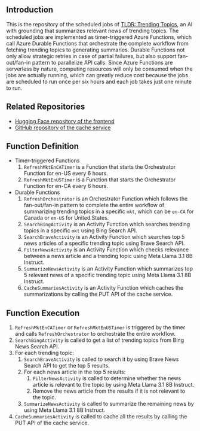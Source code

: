 ## Introduction

This is the repository of the scheduled jobs of [TLDR: Trending Topics](https://huggingface.co/spaces/jacky5124/TLDR-TrendingTopics), 
an AI with grounding that summarizes relevant news of trending topics. The scheduled jobs are implemented as 
timer-triggered Azure Functions, which call Azure Durable Functions that orchestrate the complete workflow from 
fetching trending topics to generating summaries. Durable Functions not only allow strategic retries in case 
of partial failures, but also support fan-out/fan-in pattern to parallelize API calls. Since Azure Functions are 
serverless by nature, computing resources will only be consumed when the jobs are actually running, which can greatly 
reduce cost because the jobs are scheduled to run once per six hours and each job takes just one minute to run.

## Related Repositories

- [Hugging Face repository of the frontend](https://huggingface.co/spaces/jacky5124/TLDR-TrendingTopics/tree/main)
- [GitHub repository of the cache service](https://github.com/jacky5124/TLDR-TrendingTopics-Cache)

## Function Definition

- Timer-triggered Functions
    1. `RefreshMktEnCATimer` is a Function that starts the Orchestrator Function for en-US every 6 hours.
    2. `RefreshMktEnUSTimer` is a Function that starts the Orchestrator Function for en-CA every 6 hours.
- Durable Functions
    1. `RefreshOrchestrator` is an Orchestrator Function which follows the fan-out/fan-in pattern to complete 
    the entire workflow of summarizing trending topics in a specific `mkt`, which can be `en-CA` for Canada or 
    `en-US` for United States.
    2. `SearchBingActivity` is an Activity Function which searches trending topics in a specific `mkt` using Bing Search API.
    3. `SearchBraveActivity` is an Activity Function which searches top 5 news articles of a specific trending topic using Brave Search API.
    4. `FilterNewsActivity` is an Activity Function which checks relevance between a news article and a trending topic using Meta Llama 3.1 8B Instruct.
    5. `SummarizeNewsActivity` is an Activity Function which summarizes top 5 relevant news of a specific trending topic using Meta Llama 3.1 8B Instruct.
    6. `CacheSummariesActivity` is an Activity Function which caches the summarizations by calling the PUT API of the cache service.

## Function Execution

1. `RefreshMktEnCATimer` or `RefreshMktEnUSTimer` is triggered by the timer and calls `RefreshOrchestrator` to orchestrate the entire workflow.
2. `SearchBingActivity` is called to get a list of trending topics from Bing News Search API.
3. For each trending topic:
    1. `SearchBraveActivity` is called to search it by using Brave News Search API to get the top 5 results.
    2. For each news article in the top 5 results:
        1. `FilterNewsActivity` is called to determine whether the news article is relevant to the topic by using Meta Llama 3.1 8B Instruct.
        2. Remove the news article from the results if it is not relevant to the topic.
    3. `SummarizeNewsActivity` is called to summarize the remaining news by using Meta Llama 3.1 8B Instruct.
4. `CacheSummariesActivity` is called to cache all the results by calling the PUT API of the cache service.

